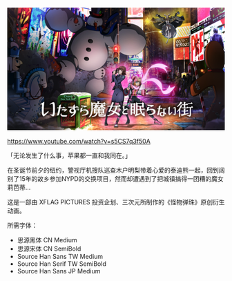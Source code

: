 ![](key_visual.png)

https://www.youtube.com/watch?v=s5CS7q3f50A

「无论发生了什么事，苹果都一直和我同在。」

在圣诞节前夕的纽约，警视厅机搜队巡查木户明梨带着心爱的泰迪熊一起，回到阔别了15年的故乡参加NYPD的交换项目，然而却遭遇到了把城镇搞得一团糟的魔女莉芭蒂...

这是一部由 XFLAG PICTURES 投资企划、三次元所制作的《怪物弹珠》原创衍生动画。

所需字体：

- 思源黑体 CN Medium
- 思源宋体 CN SemiBold
- Source Han Sans TW Medium
- Source Han Serif TW SemiBold
- Source Han Sans JP Medium